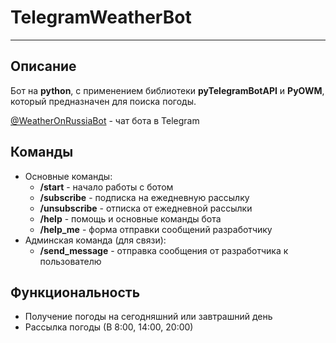 # TelegramWeatherBot
____
## Описание
Бот на **python**, с применением библиотеки **pyTelegramBotAPI** и **PyOWM**, который предназначен для поиска погоды.

[@WeatherOnRussiaBot](https://t.me/WeatherOnRussiaBot) - чат бота в Telegram
## Команды
- Основные команды:
  - **/start**              - начало работы с ботом
  - **/subscribe**          - подписка на ежедневную рассылку
  - **/unsubscribe**        - отписка от ежедневной рассылки
  - **/help**               - помощь и основные команды бота
  - **/help_me**            - форма отправки сообщений разработчику
- Админская команда (для связи):
  - **/send_message**       - отправка сообщения от разработчика к пользователю
## Функциональность
- Получение погоды на сегодняшний или завтрашний день
- Рассылка погоды (В 8:00, 14:00, 20:00)
